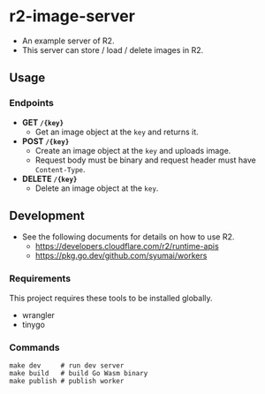 # r2-image-server

* An example server of R2.
* This server can store / load / delete images in R2.

## Usage

### Endpoints

* **GET `/{key}`**
  - Get an image object at the `key` and returns it.
* **POST `/{key}`**
  - Create an image object at the `key` and uploads image.
  - Request body must be binary and request header must have `Content-Type`.
* **DELETE `/{key}`**
  - Delete an image object at the `key`.

## Development

* See the following documents for details on how to use R2.
  - https://developers.cloudflare.com/r2/runtime-apis
  - https://pkg.go.dev/github.com/syumai/workers

### Requirements

This project requires these tools to be installed globally.

* wrangler
* tinygo

### Commands

```
make dev     # run dev server
make build   # build Go Wasm binary
make publish # publish worker
```
